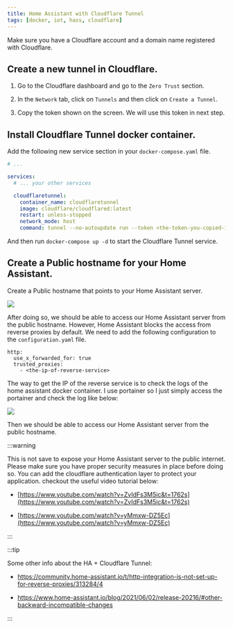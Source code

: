 ```yaml
---
title: Home Assistant with Cloudflare Tunnel
tags: [docker, iot, hass, cloudflare]
---
```


Make sure you have a Cloudflare account and a domain name registered with Cloudflare.

## Create a new tunnel in Cloudflare.

1. Go to the Cloudflare dashboard and go to the `Zero Trust` section.

2. In the `Network` tab, click on `Tunnels` and then click on `Create a Tunnel`.

3. Copy the token shown on the screen. We will use this token in next step.

## Install Cloudflare Tunnel docker container.

Add the following new service section in your `docker-compose.yaml` file.

```yaml
# ...

services:
  # ... your other services

  cloudflaretunnel:
    container_name: cloudflaretunnel
    image: cloudflare/cloudflared:latest
    restart: unless-stopped
    network_mode: host
    command: tunnel --no-autoupdate run --token <the-token-you-copied-in-previous-step>
```

And then run `docker-compose up -d` to start the Cloudflare Tunnel service.

## Create a Public hostname for your Home Assistant.

Create a Public hostname that points to your Home Assistant server.

![](https://i.imgur.com/s7XaQwe.png)

After doing so, we should be able to access our Home Assistant server from the public hostname. However, Home Assistant blocks the access from reverse proxies by default. We need to add the following configuration to the `configuration.yaml` file.

```
http:
  use_x_forwarded_for: true
  trusted_proxies:
    - <the-ip-of-reverse-service>
```

The way to get the IP of the reverse service is to check the logs of the home assistant docker container.
I use portainer so I just simply access the portainer and check the log like below:

![](https://i.imgur.com/vjofEKs.png)

Then we should be able to access our Home Assistant server from the public hostname.

:::warning

This is not save to expose your Home Assistant server to the public internet. Please make sure you have proper security measures in place before doing so.
You can add the cloudflare authentication layer to protect your application. checkout the useful video tutorial below:

- [https://www.youtube.com/watch?v=ZvIdFs3M5ic&t=1762s](https://www.youtube.com/watch?v=ZvIdFs3M5ic&t=1762s)

- [https://www.youtube.com/watch?v=yMmxw-DZ5Ec](https://www.youtube.com/watch?v=yMmxw-DZ5Ec)

:::

:::tip

Some other info about the HA + Cloudflare Tunnel:

- https://community.home-assistant.io/t/http-integration-is-not-set-up-for-reverse-proxies/313284/4

- https://www.home-assistant.io/blog/2021/06/02/release-20216/#other-backward-incompatible-changes

:::

